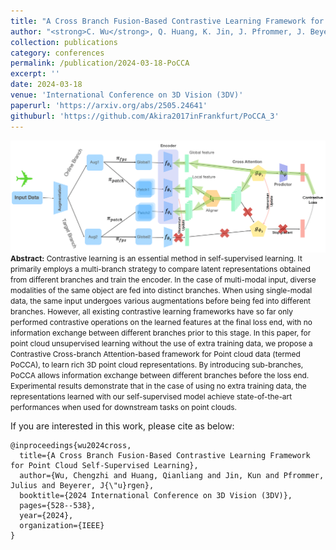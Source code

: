 ```yaml
---
title: "A Cross Branch Fusion-Based Contrastive Learning Framework for Point Cloud Self-supervised Learning"
author: "<strong>C. Wu</strong>, Q. Huang, K. Jin, J. Pfrommer, J. Beyerer"
collection: publications
category: conferences
permalink: /publication/2024-03-18-PoCCA
excerpt: ''
date: 2024-03-18
venue: 'International Conference on 3D Vision (3DV)'
paperurl: 'https://arxiv.org/abs/2505.24641'
githuburl: 'https://github.com/Akira2017inFrankfurt/PoCCA_3'
---
```


<img src="../images/teasers/teaser_PoCCA.png" alt="teaser_APES" style="display: block; margin: auto;">

<span style="font-size: 0.85em;">
<b>Abstract:</b> Contrastive learning is an essential method in self-supervised learning. It primarily employs a multi-branch strategy to compare latent representations obtained from different branches and train the encoder. In the case of multi-modal input, diverse modalities of the same object are fed into distinct branches. When using single-modal data, the same input undergoes various augmentations before being fed into different branches. However, all existing contrastive learning frameworks have so far only performed contrastive operations on the learned features at the final loss end, with no information exchange between different branches prior to this stage. In this paper, for point cloud unsupervised learning without the use of extra training data, we propose a Contrastive Cross-branch Attention-based framework for Point cloud data (termed PoCCA), to learn rich 3D point cloud representations. By introducing sub-branches, PoCCA allows information exchange between different branches before the loss end. Experimental results demonstrate that in the case of using no extra training data, the representations learned with our self-supervised model achieve state-of-the-art performances when used for downstream tasks on point clouds.
</span>

If you are interested in this work, please cite as below:

```text
@inproceedings{wu2024cross,
  title={A Cross Branch Fusion-Based Contrastive Learning Framework for Point Cloud Self-Supervised Learning},
  author={Wu, Chengzhi and Huang, Qianliang and Jin, Kun and Pfrommer, Julius and Beyerer, J{\"u}rgen},
  booktitle={2024 International Conference on 3D Vision (3DV)},
  pages={528--538},
  year={2024},
  organization={IEEE}
}
```
